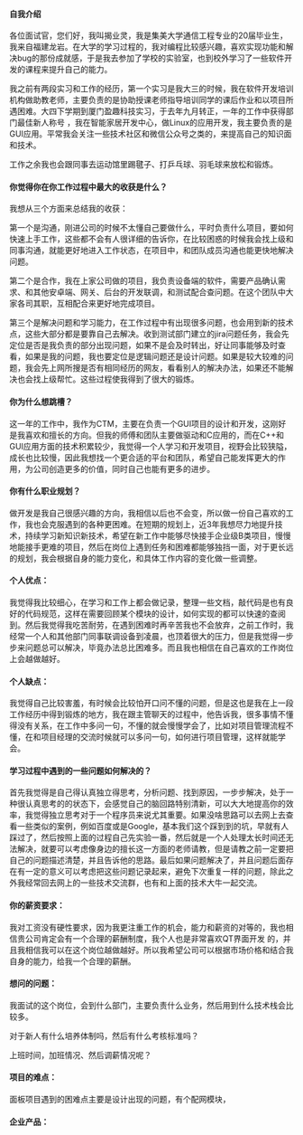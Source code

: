 #### 自我介绍

各位面试官，您们好，我叫揭业灵，我是集美大学通信工程专业的20届毕业生，我来自福建龙岩。在大学的学习过程的，我对编程比较感兴趣，喜欢实现功能和解决bug的那份成就感，于是我去参加了学校的实验室，也到校外学习了一些软件开发的课程来提升自己的能力。

我之前有两段实习和工作的经历，第一个实习是我大三的时候，我在软件开发培训机构做助教老师，主要负责的是协助授课老师指导培训同学的课后作业和以项目所遇困难。大四下学期到厦门盈趣科技实习，于去年九月转正，一年的工作中获得部门最佳新人称号 ，我在智能家居开发中心，做Linux的应用开发，我主要负责的是GUI应用。平常我会关注一些技术社区和微信公众号之类的，来提高自己的知识面和技术。

工作之余我也会跟同事去运动馆里踢毽子、打乒乓球、羽毛球来放松和锻炼。

#### 你觉得你在你工作过程中最大的收获是什么？

我想从三个方面来总结我的收获：

第一个是沟通，刚进公司的时候不太懂自己要做什么，平时负责什么项目，要如何快速上手工作，这些都不会有人很详细的告诉你，在比较困惑的时候我会找上级和同事沟通，就能更好地进入工作状态，在项目中，和团队成员沟通也能更快地解决问题。

第二个是合作，我在上家公司做的项目，我负责设备端的软件，需要产品确认需求、和其他安卓端、网关、后台的开发联调，和测试配合查问题。在这个团队中大家各司其职，互相配合来更好地完成项目。

第三个是解决问题和学习能力，在工作过程中有出现很多问题，也会用到新的技术点，这些大部分都是要靠自己去解决。收到测试部门建立的jira问题任务，我会先定位是否是我负责的部分出现问题，如果不是会及时转出，好让同事能够及时查看，如果是我的问题，我也要定位是逻辑问题还是设计问题。如果是较大较难的问题，我会先上网所搜是否有相同经历的网友，看看别人的解决办法，如果还不能解决也会找上级帮忙。这些过程使我得到了很大的锻炼。

#### 你为什么想跳槽？

这一年的工作中，我作为CTM，主要在负责一个GUI项目的设计和开发，这刚好是我喜欢和擅长的方向。但我的师傅和团队主要做驱动和C应用的，而在C++和GUI应用方面的技术积累较少，我觉得一个人学习和开发项目，视野会比较狭隘，成长也比较慢，因此我想找一个更合适的平台和团队，希望自己能发挥更大的作用，为公司创造更多的价值，同时自己也能有更多的进步。

#### 你有什么职业规划？

做开发是我自己很感兴趣的方向，我相信以后也不会变，所以做一份自己喜欢的工作，我也会克服遇到的各种更困难。在短期的规划上，近3年我想尽力地提升技术，持续学习新知识新技术，希望在新工作中能够尽快接手企业级B类项目，慢慢地能接手更难的项目，然后在岗位上遇到任务和困难都能够独挡一面，对于更长远的规划，我会根据自身的能力变化，和具体工作内容的变化做一些调整。

#### 个人优点：

我觉得我比较细心，在学习和工作上都会做记录，整理一些文档，敲代码是也有良好的代码规范，这样在需要回顾某个模块的设计，如何实现的都可以快速的查阅到。然后我觉得我吃苦耐劳，在遇到困难时再辛苦我也不会放弃，之前工作时，我经常一个人和其他部门同事联调设备到凌晨，也顶着很大的压力，但是我觉得一步步来问题总可以解决，毕竟办法总比困难多。而且我也相信在自己喜欢的工作岗位上会越做越好。

#### 个人缺点：

我觉得自己比较害羞，有时候会比较怕开口问不懂的问题，但是这也是我在上一段工作经历中得到锻炼的地方，我在跟主管聊天的过程中，他告诉我，很多事情不懂得没有关系，在工作中多问一句，不懂的就会慢慢学会了，比如对项目管理流程不懂，在和项目经理的交流时候就可以多问一句，如何进行项目管理，这样就能学会。

#### 学习过程中遇到的一些问题如何解决的？

首先我觉得是自己得认真独立得思考，分析问题、找到原因，一步步解决，处于一种很认真思考的的状态下，会感觉自己的脑回路特别清新，可以大大地提高你的效率，我觉得独立思考对于一个程序员来说尤其重要。如果没啥思路可以去网上去查看一些类似的案例，例如百度或是Google，基本我们这个踩到到的坑，早就有人踩过了，然后按照上面的过程自己先实验一番，然后就是一个人处理太长时间还无法解决，就要可以考虑像身边的擅长这一方面的老师请教，但是请教之前一定要把自己的问题描述清楚，并且告诉他的思路。最后如果问题解决了，并且问题后面存在有一定的意义可以考虑把这些问题记录起来，避免下次重复一样的问题，除此之外我经常回去网上的一些技术交流群，也有和上面的技术大牛一起交流。

#### 你的薪资要求：

我对工资没有硬性要求，因为我更注重工作的机会，能力和薪资的对等的，我也相信贵公司肯定会有一个合理的薪酬制度，我个人也是非常喜欢QT界面开发 的，并且我相信我可以在这个岗位越做越好。所以我希望公司可以根据市场价格和结合我自身的能力，给我一个合理的薪酬。

#### 想问的问题：

我面试的这个岗位，会到什么部门，主要负责什么业务，然后用到什么技术栈会比较多。

对于新人有什么培养体制吗，然后有什么考核标准吗？

上班时间，加班情况、然后调薪情况呢？

#### 项目的难点：

面板项目遇到的困难点主要是设计出现的问题，有个配网模块，

#### 企业产品：

